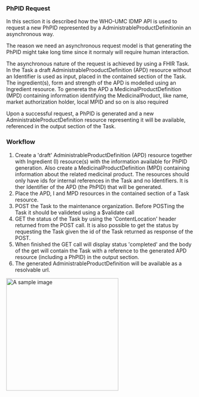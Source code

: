 ### PhPID Request
    
In this section it is described how the WHO-UMC IDMP API is used to request a new PhPID represented by a AdministrableProductDefinitionin an asynchronous way. 

The reason we need an asynchronous request model is that generating the PhPID might take long time since it normaly will require human interaction.

The asynchronous nature of the request is achieved by using a FHIR Task. In the Task a draft AdministrableProoductDefinition (APD) resource without an Identifier is used as input, placed in the contained section of the Task. The ingredient(s), form and strength of the APD is modelled using an Ingredient resource. To genereta the APD a MedicinalProductDefinition (MPD) containing information identifying the MedicinalProduct, like name, market authorization holder, local MPID and so on is also required

Upon a successful request, a PhPID is generated and a new AdministrableProductDefinition resource representing it will be available, referenced in the output section of the Task.    

### Workflow

1. Create a 'draft' AdministrableProductDefinition (APD) resource together with Ingredient (I) resource(s) with the information available for PhPID generation. Also create a MedicinalProductDefinition (MPD) containing information about the related medicinal product. The resources should only have ids for internal references in the Task and no Identifiers. It is ther Identifier of the APD (the PhPID) that will be generated.
2. Place the APD, I and MPD resources in the contained section of a Task resource.
3. POST the Task to the maintenance organization. Before POSTing the Task it should be valideted using a $validate call
4. GET the status of the Task by using the 'ContentLocation' header returned from the POST call. It is also possible to get the status by requesting the Task given the id of the Task returned as response of the POST.
5. When finished the GET call will display status 'completed' and the body of the get will contain the Task with a reference to the generated APD resource (including a PhPID) in the output section.
6. The generated AdministrableProductDefinition will be available as a resolvable url.

<img height="300" src="PhPIDRequestWF.png" alt="A sample image"/>
